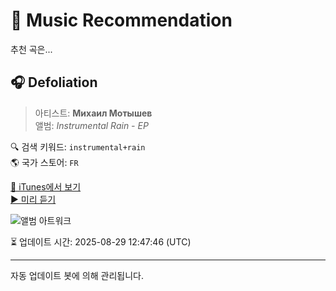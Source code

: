 
# 🎵 Music Recommendation

추천 곡은...

## 🎧 Defoliation  
> 아티스트: **Михаил Мотышев**  
> 앨범: _Instrumental Rain - EP_  

🔍 검색 키워드: `instrumental+rain`  
🌎 국가 스토어: `FR`

[🔗 iTunes에서 보기](https://music.apple.com/fr/album/defoliation/1545952870?i=1545952875&uo=4)  
[▶️ 미리 듣기](https://audio-ssl.itunes.apple.com/itunes-assets/AudioPreview124/v4/06/f6/7f/06f67fdd-c21e-3d65-1f3c-9e5f0ac97e64/mzaf_15639186682373069001.plus.aac.p.m4a)

![앨범 아트워크](https://is1-ssl.mzstatic.com/image/thumb/Music114/v4/26/9a/83/269a8301-4eae-2d26-3f03-cbd9bbdfdcca/cover.jpg/100x100bb.jpg)

⏳ 업데이트 시간: 2025-08-29 12:47:46 (UTC)

---
자동 업데이트 봇에 의해 관리됩니다.
